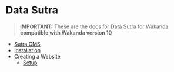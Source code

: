# Data Sutra

> **IMPORTANT:** These are the docs for Data Sutra for Wakanda **compatible with Wakanda version 10**

- [Sutra CMS](sutra-cms.md)
- [Installation](installation.md)
- Creating a Website
    - [Setup](site/setup.md)
 